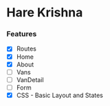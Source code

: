 # Hare Krishna

### Features

- [x] Routes
- [x] Home
- [x] About
- [ ] Vans
- [ ] VanDetail
- [ ] Form
- [x] CSS - Basic Layout and States
